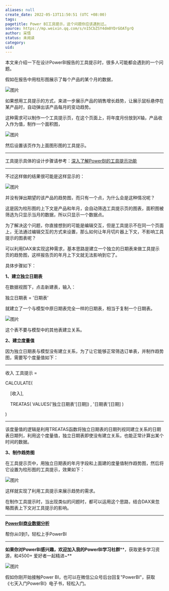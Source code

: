 ```yaml
---
aliases: null
create_date: 2022-05-13T11:50:51 (UTC +08:00)
tags: 
pagetitle: Power BI工具提示，这个问题你应该遇到过…
source: https://mp.weixin.qq.com/s/n15CbZSY4dm0YDrGOATgrQ
author: 采悟
status: 未阅读
category: 
uid: 
---
```


本文来介绍一下在设计PowerBI报告的工具提示时，很多人可能都会遇到的一个问题。  

假如在报告中用柱形图展示了每个产品的某个月的数据，

![图片](https://mmbiz.qpic.cn/mmbiz_png/aHEbZtANQJPhdQBuaAxd442awqwibiaBIQPFN3Y1QF3uEqic14dutqXKdUPb2vGlz4OkQJlhouLCMoj7EpibToxINw/640?wx_fmt=png&wxfrom=5&wx_lazy=1&wx_co=1)

如果想用工具提示的方式，来进一步展示产品的销售增长趋势，让展示鼠标悬停在某产品时，自动弹出该产品每月的变动趋势。

这种需求可以制作一个工具提示页，在这个页面上，将年度月份放到X轴，产品收入作为值，制作一个面积图，

![图片](https://mmbiz.qpic.cn/mmbiz_png/aHEbZtANQJPhdQBuaAxd442awqwibiaBIQpt9PjwsmMs9O9AvJBa77jiaeexMkXLBO4su2JSHicAkqJ4Dhu71CEd0A/640?wx_fmt=png&wxfrom=5&wx_lazy=1&wx_co=1)

然后设置该页作为上面图形图的工具提示。

___

工具提示具体的设计步骤请参考：[深入了解PowerBI的工具提示功能](http://mp.weixin.qq.com/s?__biz=MzA4MzQwMjY4MA==&mid=2484067562&idx=1&sn=c3472d97c251abf52f38e2f7e31b23a6&chksm=8e0c763db97bff2bf8d514625a3fd037d274ea3014624766b7aa2822bc63a6e2c96006223ba7&scene=21#wechat_redirect)

___

不过这样做的结果很可能是这样显示的：

![图片](https://mmbiz.qpic.cn/mmbiz_png/aHEbZtANQJPhdQBuaAxd442awqwibiaBIQppUwQH7YmVKjR2VYbicYKetKYycb0Gjrv0Pn3HBBRujGxrS4pTvW7Xg/640?wx_fmt=png&wxfrom=5&wx_lazy=1&wx_co=1)

并没有弹出期望的该产品的趋势图，而只有一个点，为什么会是这种情况呢？  

这是因为柱形图的上下文是产品和年月，会自动筛选工具提示页的图表，面积图被筛选为只显示当月的数据，所以只显示一个数据点。

为了解决这个问题，你直接想到的可能是编辑交互，但是工具提示不在同一个页面上，无法通过编辑交互的方式来设置，那么如何让年月切片器上下文，不影响工具提示的图表呢？

可以利用DAX来实现这种需求，基本思路是建立一个独立的日期表来做工具提示页的趋势图，这样报告页的年月上下文就无法影响到它了。

具体步骤如下：

**1、建立独立日期表**

在数据视图下，点击新建表，输入：

独立日期表 = '日期表'

就建立了一个与模型中原日期表完全一样的日期表，相当于复制一个日期表。  

![图片](https://mmbiz.qpic.cn/mmbiz_png/aHEbZtANQJPhdQBuaAxd442awqwibiaBIQLdKkoNoWHdteIZxgaNhbGbcmFvnx8ibXSt8HyvK5yZL6AbWAeicptmRg/640?wx_fmt=png&wxfrom=5&wx_lazy=1&wx_co=1)

这个表不要与模型中的其他表建立关系。

**2、建立度量值**

因为独立日期表与模型没有建立关系，为了让它能够正常筛选订单表，并制作趋势图，需要写个度量值如下：

___

收入 工具提示 =

CALCULATE(

    \[收入\],

    TREATAS( VALUES('独立日期表'\[日期\]) , '日期表'\[日期\] )

)

___

该度量值的逻辑是利用TREATAS函数将独立日期表的日期列视同建立关系的日期表日期列，利用这个度量值，独立日期表即使没有建立关系，也能正常计算出某个时间的数据。

**3、制作趋势图**

在工具提示页中，用独立日期表的年月字段和上面建的度量值制作趋势图，然后将它设置为柱形图的工具提示，效果如下：

![图片](https://mmbiz.qpic.cn/mmbiz_gif/aHEbZtANQJPhdQBuaAxd442awqwibiaBIQkMBIlN28vTdqVtDz9HCWCSgUwR5cib3mBA9I7JFN0xSdvXoV8FejgUQ/640?wx_fmt=gif&wxfrom=5&wx_lazy=1)

这样就实现了利用工具提示来展示趋势的需求。

在制作工具提示时，当出现类似的问题时，都可以运用这个思路，结合DAX来忽略图表上下文对工具提示的影响。

___

[**PowerBI商业数据分析**](http://mp.weixin.qq.com/s?__biz=MzA4MzQwMjY4MA==&mid=2484074987&idx=1&sn=5cf4ba4b683ee9136bb7a26f6e9bcf01&chksm=8e0c533cb97bda2add48a4576b9c1e230249a5a4160dd93cd677a37ea21d26fc9cc26fc4cb1c&scene=21#wechat_redirect)

帮你从0到1，轻松上手PowerBI

___

**如果你对PowerBI感兴趣，欢迎加入我的PowerBI学习社群****，获取更多学习资源，和4500+ 爱好者一起精进~**

![图片](https://mmbiz.qpic.cn/mmbiz_png/aHEbZtANQJO1AEySOiakLF2kY7eb1kUw2DtfKoVz2ctBDia5dtNsPX2GhV0ZOCDDWpgpaTQtnqfqJrRXt5PNia95g/640?wx_fmt=png&wxfrom=5&wx_lazy=1&wx_co=1)

假如你刚开始接触Power BI，也可以在微信公众号后台回复"PowerBI"，获取《七天入门PowerBI》电子书，轻松入门。
